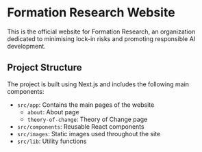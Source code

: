 # Formation Research Website

This is the official website for Formation Research, an organization dedicated to minimising lock-in risks and promoting responsible AI development.

## Project Structure

The project is built using Next.js and includes the following main components:

- `src/app`: Contains the main pages of the website
  - `about`: About page
  - `theory-of-change`: Theory of Change page
- `src/components`: Reusable React components
- `src/images`: Static images used throughout the site
- `src/lib`: Utility functions

